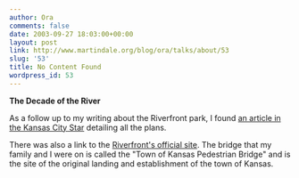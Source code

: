 ```yaml
---
author: Ora
comments: false
date: 2003-09-27 18:03:00+00:00
layout: post
link: http://www.martindale.org/blog/ora/talks/about/53
slug: '53'
title: No Content Found
wordpress_id: 53
---
```


**The Decade of the River**
  
As a follow up to my writing about the Riverfront park, I found [an article in the Kansas City Star](http://www.kansascity.com/mld/kansascitystar/news/local/6785865.htm) detailing all the plans.
  

  
There was also a link to the [Riverfront's official site](http://www.kcriverfronttrail.org/). The bridge that my family and I were on is called the "Town of Kansas Pedestrian Bridge" and is  the site of the original landing and establishment of the town of Kansas.
